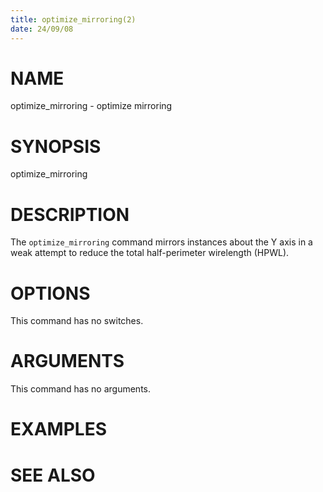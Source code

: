 ```yaml
---
title: optimize_mirroring(2)
date: 24/09/08
---
```


# NAME

optimize_mirroring - optimize mirroring

# SYNOPSIS

optimize_mirroring


# DESCRIPTION

The `optimize_mirroring` command mirrors instances about the Y axis in
a weak attempt to reduce the total half-perimeter wirelength (HPWL).

# OPTIONS

This command has no switches.

# ARGUMENTS

This command has no arguments.

# EXAMPLES

# SEE ALSO
